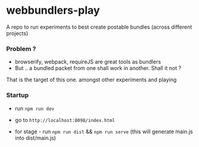 # webbundlers-play
A repo to run experiments to best create postable bundles (across different projects)


### Problem ? 
- browserify, webpack, requireJS are great tools as bundlers
- But .. a bundled packet from one shall work in another. Shall it not ? 

That is the target of this one. amongst other experiments and playing


### Startup
- run `npm run dev`
- go to `http://localhost:8098/index.html`

- for stage - run `npm run dist` && `npm run serve` (this will generate main.js into dist/main.js)